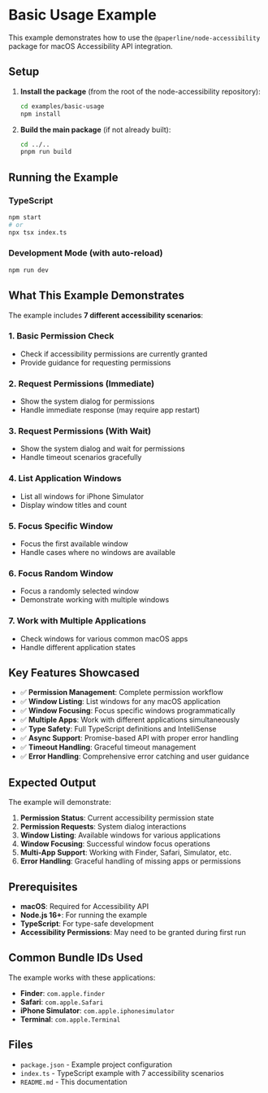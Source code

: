 # Basic Usage Example

This example demonstrates how to use the `@paperline/node-accessibility` package for macOS Accessibility API integration.

## Setup

1. **Install the package** (from the root of the node-accessibility repository):
   ```bash
   cd examples/basic-usage
   npm install
   ```

2. **Build the main package** (if not already built):
   ```bash
   cd ../..
   pnpm run build
   ```

## Running the Example

### TypeScript
```bash
npm start
# or
npx tsx index.ts
```

### Development Mode (with auto-reload)
```bash
npm run dev
```

## What This Example Demonstrates

The example includes **7 different accessibility scenarios**:

### 1. **Basic Permission Check**
- Check if accessibility permissions are currently granted
- Provide guidance for requesting permissions

### 2. **Request Permissions (Immediate)**
- Show the system dialog for permissions
- Handle immediate response (may require app restart)

### 3. **Request Permissions (With Wait)**
- Show the system dialog and wait for permissions
- Handle timeout scenarios gracefully

### 4. **List Application Windows**
- List all windows for iPhone Simulator
- Display window titles and count

### 5. **Focus Specific Window**
- Focus the first available window
- Handle cases where no windows are available

### 6. **Focus Random Window**
- Focus a randomly selected window
- Demonstrate working with multiple windows

### 7. **Work with Multiple Applications**
- Check windows for various common macOS apps
- Handle different application states

## Key Features Showcased

- ✅ **Permission Management**: Complete permission workflow
- ✅ **Window Listing**: List windows for any macOS application
- ✅ **Window Focusing**: Focus specific windows programmatically
- ✅ **Multiple Apps**: Work with different applications simultaneously
- ✅ **Type Safety**: Full TypeScript definitions and IntelliSense
- ✅ **Async Support**: Promise-based API with proper error handling
- ✅ **Timeout Handling**: Graceful timeout management
- ✅ **Error Handling**: Comprehensive error catching and user guidance

## Expected Output

The example will demonstrate:
1. **Permission Status**: Current accessibility permission state
2. **Permission Requests**: System dialog interactions
3. **Window Listing**: Available windows for various applications
4. **Window Focusing**: Successful window focus operations
5. **Multi-App Support**: Working with Finder, Safari, Simulator, etc.
6. **Error Handling**: Graceful handling of missing apps or permissions

## Prerequisites

- **macOS**: Required for Accessibility API
- **Node.js 16+**: For running the example
- **TypeScript**: For type-safe development
- **Accessibility Permissions**: May need to be granted during first run

## Common Bundle IDs Used

The example works with these applications:
- **Finder**: `com.apple.finder`
- **Safari**: `com.apple.Safari`
- **iPhone Simulator**: `com.apple.iphonesimulator`
- **Terminal**: `com.apple.Terminal`

## Files

- `package.json` - Example project configuration
- `index.ts` - TypeScript example with 7 accessibility scenarios
- `README.md` - This documentation 